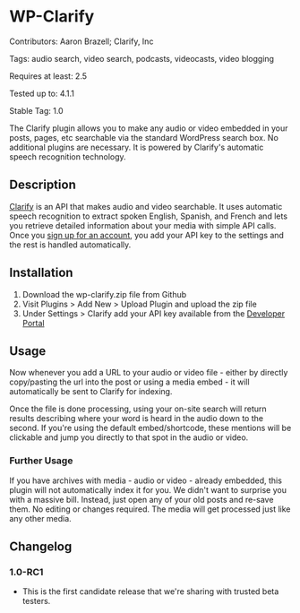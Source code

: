# WP-Clarify

Contributors:       Aaron Brazell; Clarify, Inc

Tags:               audio search, video search, podcasts, videocasts, video blogging

Requires at least:  2.5

Tested up to:       4.1.1

Stable Tag:         1.0

The Clarify plugin allows you to make any audio or video embedded in your posts, pages, etc searchable via the standard WordPress search box. No additional plugins are necessary. It is powered by Clarify's automatic speech recognition technology.

## Description

[Clarify](http://Clarify.io) is an API that makes audio and video searchable. It uses automatic speech recognition to extract spoken English, Spanish, and French and lets you retrieve detailed information about your media with simple API calls. Once you [sign up for an account](https://developer.clarify.io/accounts/signup/), you add your API key to the settings and the rest is handled automatically.

## Installation

1. Download the wp-clarify.zip file from Github
1. Visit Plugins > Add New > Upload Plugin and upload the zip file
1. Under Settings > Clarify add your API key available from the [Developer Portal](https://developer.clarify.io/apps/list/)

## Usage

Now whenever you add a URL to your audio or video file - either by directly copy/pasting the url into the post or using a media embed - it will automatically be sent to Clarify for indexing.

Once the file is done processing, using your on-site search will return results describing where your word is heard in the audio down to the second. If you're using the default embed/shortcode, these mentions will be clickable and jump you directly to that spot in the audio or video.

### Further Usage

If you have archives with media - audio or video - already embedded, this plugin will not automatically index it for you. We didn't want to surprise you with a massive bill. Instead, just open any of your old posts and re-save them. No editing or changes required. The media will get processed just like any other media.

## Changelog

### 1.0-RC1
*  This is the first candidate release that we're sharing with trusted beta testers.